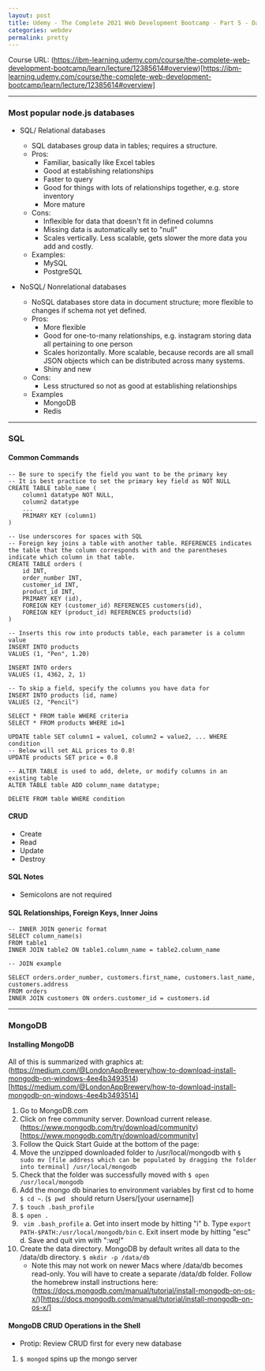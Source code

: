 ```yaml
---
layout: post
title: Udemy - The Complete 2021 Web Development Bootcamp - Part 5 - Databases
categories: webdev
permalink: pretty
---
```


Course URL: (https://ibm-learning.udemy.com/course/the-complete-web-development-bootcamp/learn/lecture/12385614#overview)[https://ibm-learning.udemy.com/course/the-complete-web-development-bootcamp/learn/lecture/12385614#overview]

---

### Most popular node.js databases

- SQL/ Relational databases

  - SQL databases group data in tables; requires a structure.
  - Pros:
    - Familiar, basically like Excel tables
    - Good at establishing relationships
    - Faster to query
    - Good for things with lots of relationships together, e.g. store inventory
    - More mature
  - Cons:
    - Inflexible for data that doesn't fit in defined columns
    - Missing data is automatically set to "null"
    - Scales vertically. Less scalable, gets slower the more data you add and costly.
  - Examples:
    - MySQL
    - PostgreSQL

- NoSQL/ Nonrelational databases
  - NoSQL databases store data in document structure; more flexible to changes if schema not yet defined.
  - Pros:
    - More flexible
    - Good for one-to-many relationships, e.g. instagram storing data all pertaining to one person
    - Scales horizontally. More scalable, because records are all small JSON objects which can be distributed across many systems.
    - Shiny and new
  - Cons:
    - Less structured so not as good at establishing relationships
  - Examples
    - MongoDB
    - Redis

---

### SQL

#### Common Commands

```
-- Be sure to specify the field you want to be the primary key
-- It is best practice to set the primary key field as NOT NULL
CREATE TABLE table_name (
    column1 datatype NOT NULL,
    column2 datatype
    ...
    PRIMARY KEY (column1)
)

-- Use underscores for spaces with SQL
-- Foreign key joins a table with another table. REFERENCES indicates the table that the column corresponds with and the parentheses indicate which column in that table.
CREATE TABLE orders (
    id INT,
    order_number INT,
    customer_id INT,
    product_id INT,
    PRIMARY KEY (id),
    FOREIGN KEY (customer_id) REFERENCES customers(id),
    FOREIGN KEY (product_id) REFERENCES products(id)
)

-- Inserts this row into products table, each parameter is a column value
INSERT INTO products
VALUES (1, "Pen", 1.20)

INSERT INTO orders
VALUES (1, 4362, 2, 1)

-- To skip a field, specify the columns you have data for
INSERT INTO products (id, name)
VALUES (2, "Pencil")

SELECT * FROM table WHERE criteria
SELECT * FROM products WHERE id=1

UPDATE table SET column1 = value1, column2 = value2, ... WHERE condition
-- Below will set ALL prices to 0.8!
UPDATE products SET price = 0.8

-- ALTER TABLE is used to add, delete, or modify columns in an existing table
ALTER TABLE table ADD column_name datatype;

DELETE FROM table WHERE condition

```

#### CRUD

- Create
- Read
- Update
- Destroy

#### SQL Notes

- Semicolons are not required

#### SQL Relationships, Foreign Keys, Inner Joins

```
-- INNER JOIN generic format
SELECT column_name(s)
FROM table1
INNER JOIN table2 ON table1.column_name = table2.column_name

-- JOIN example

SELECT orders.order_number, customers.first_name, customers.last_name, customers.address
FROM orders
INNER JOIN customers ON orders.customer_id = customers.id

```

---

### MongoDB

#### Installing MongoDB

All of this is summarized with graphics at: (https://medium.com/@LondonAppBrewery/how-to-download-install-mongodb-on-windows-4ee4b3493514)[https://medium.com/@LondonAppBrewery/how-to-download-install-mongodb-on-windows-4ee4b3493514]

1. Go to MongoDB.com
2. Click on free community server. Download current release. (https://www.mongodb.com/try/download/community)[https://www.mongodb.com/try/download/community]
3. Follow the Quick Start Guide at the bottom of the page:
4. Move the unzipped downloaded folder to /usr/local/mongodb with `$ sudo mv [file address which can be populated by dragging the folder into terminal] /usr/local/mongodb `
5. Check that the folder was successfully moved with `$ open /usr/local/mongodb`
6. Add the mongo db binaries to environment variables by first cd to home `$ cd ~`. (`$ pwd ` should return Users/[your username])
7. `$ touch .bash_profile`
8. `$ open .`
9. ` vim .bash_profile`
   a. Get into insert mode by hitting "i"
   b. Type `export PATH-$PATH:/usr/local/mongodb/bin`
   c. Exit insert mode by hitting "esc"
   d. Save and quit vim with ":wq!"
10. Create the data directory. MongoDB by default writes all data to the /data/db directory. `$ mkdir -p /data/db`
    - Note this may not work on newer Macs where /data/db becomes read-only. You will have to create a separate /data/db folder. Follow the homebrew install instructions here: (https://docs.mongodb.com/manual/tutorial/install-mongodb-on-os-x/)[https://docs.mongodb.com/manual/tutorial/install-mongodb-on-os-x/]

#### MongoDB CRUD Operations in the Shell

- Protip: Review CRUD first for every new database

1. `$ mongod` spins up the mongo server
